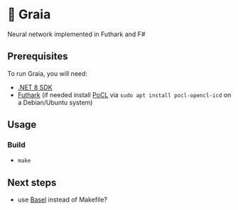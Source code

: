 # 🌄 Graia

Neural network implemented in Futhark and F#

## Prerequisites

To run Graia, you will need:

- [.NET 8 SDK](https://dotnet.microsoft.com/en-us/download)
- [Futhark](https://futhark.readthedocs.io/en/stable/installation.html#installing-from-a-precompiled-snapshot) (if needed install [PoCL](http://portablecl.org/) via `sudo apt install pocl-opencl-icd` on a Debian/Ubuntu system)

## Usage

### Build

- `make`

## Next steps

- use [Basel](https://bazel.build/start/cpp) instead of Makefile?
